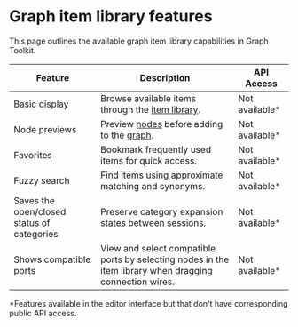 # Graph item library features

This page outlines the available graph item library capabilities in Graph Toolkit.

| Feature                                | Description                                                                                    | API Access |
|----------------------------------------|------------------------------------------------------------------------------------------------|------------|
| Basic display                          | Browse available items through the [item library](glossary.md#graph-item-library).            | Not available*      |
| Node previews                          | Preview [nodes](glossary.md#node) before adding to the [graph](glossary.md#graph).            | Not available*      |
| Favorites                              | Bookmark frequently used items for quick access.                                              | Not available*      |
| Fuzzy search                           | Find items using approximate matching and synonyms.                                           | Not available*      |
| Saves the open/closed status of categories | Preserve category expansion states between sessions.                                      | Not available*      |
| Shows compatible ports                 | View and select compatible ports by selecting nodes in the item library when dragging connection wires.| Not available*      |

*Features available in the editor interface but that don't have corresponding public API access.
